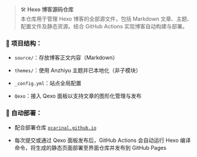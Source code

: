 <blockquote data-start="120" data-end="226">
<p data-start="122" data-end="226" class="">🛠️ <strong data-start="126" data-end="141">Hexo 博客源码仓库</strong><br data-start="141" data-end="144">
本仓库用于管理 Hexo 博客的全部源文件，包括 Markdown 文章、主题、配置文件及静态资源。结合 GitHub Actions 实现博客自动构建与部署。</p>
</blockquote>
<h3 data-start="228" data-end="240" class="">📁 项目结构：</h3>
<ul data-start="242" data-end="366">
<li data-start="242" data-end="272" class="">
<p data-start="244" data-end="272" class=""><code data-start="244" data-end="253">source/</code>：存放博客正文内容（Markdown）</p>
</li>
<li data-start="273" data-end="309" class="">
<p data-start="275" data-end="309" class=""><code data-start="275" data-end="284">themes/</code>：使用 Anzhiyu 主题并已本地化（非子模块）</p>
</li>
<li data-start="310" data-end="332" class="">
<p data-start="312" data-end="332" class=""><code data-start="312" data-end="325">_config.yml</code>：站点全局配置</p>
</li>
<li data-start="333" data-end="366" class="">
<p data-start="335" data-end="366" class=""><code data-start="335" data-end="341">Qexo</code>：接入 Qexo 面板以支持文章的图形化管理与发布</p>
</li>
</ul>
<h3 data-start="368" data-end="380" class="">🔄 自动部署：</h3>
<ul data-start="382" data-end="546">
<li data-start="382" data-end="461" class="">
<p data-start="384" data-end="461" class="">配合部署仓库 <a data-start="391" data-end="461" rel="noopener" target="_new" class="" href="https://github.com/ocarinal/ocarinal.github.io"><code data-start="392" data-end="412">ocarinal.github.io</code></a></p>
</li>
<li data-start="462" data-end="546" class="">
<p data-start="464" data-end="546" class="">每次提交或通过 Qexo 面板发布后，GitHub Actions 会自动运行 Hexo 编译命令，将生成的静态页面部署至界面仓库并发布到 GitHub Pages</p>
</li>
</ul>

